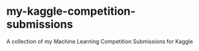 # my-kaggle-competition-submissions
A collection of my Machine Learning Competition Submissions for Kaggle
